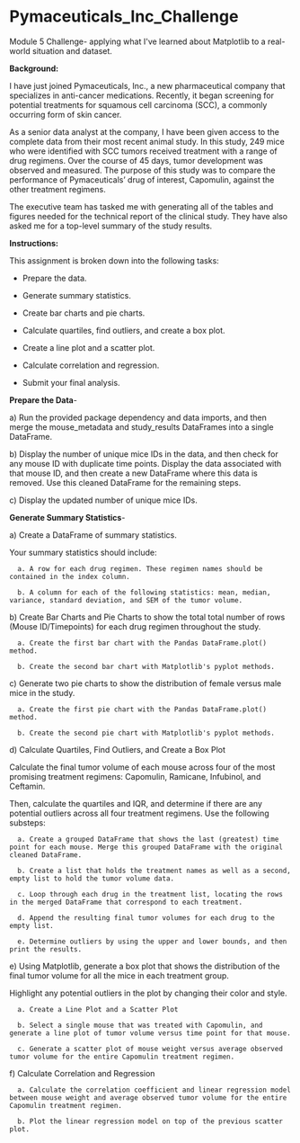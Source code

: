 # Pymaceuticals_Inc_Challenge
Module 5 Challenge- applying what I've learned about Matplotlib to a real-world situation and dataset.


**Background:**

I have just joined Pymaceuticals, Inc., a new pharmaceutical company that specializes in anti-cancer medications. Recently, it began screening for potential treatments for squamous cell carcinoma (SCC), a commonly occurring form of skin cancer.

As a senior data analyst at the company, I have been given access to the complete data from their most recent animal study. In this study, 249 mice who were identified with SCC tumors received treatment with a range of drug regimens. Over the course of 45 days, tumor development was observed and measured. The purpose of this study was to compare the performance of Pymaceuticals’ drug of interest, Capomulin, against the other treatment regimens.

The executive team has tasked me with generating all of the tables and figures needed for the technical report of the clinical study. They have also asked me for a top-level summary of the study results.


**Instructions:**

This assignment is broken down into the following tasks:

- Prepare the data.

- Generate summary statistics.

- Create bar charts and pie charts.

- Calculate quartiles, find outliers, and create a box plot.

- Create a line plot and a scatter plot.

- Calculate correlation and regression.

- Submit your final analysis.

**Prepare the Data**- 

  a) Run the provided package dependency and data imports, and then merge the mouse_metadata and study_results DataFrames into a single DataFrame.

  b) Display the number of unique mice IDs in the data, and then check for any mouse ID with duplicate time points. Display the data associated with that mouse ID, and then create a new DataFrame where this data is removed. Use this cleaned DataFrame for the remaining steps.

  c) Display the updated number of unique mice IDs.

**Generate Summary Statistics**- 

  a) Create a DataFrame of summary statistics. 
  
  Your summary statistics should include:

      a. A row for each drug regimen. These regimen names should be contained in the index column.
 
      b. A column for each of the following statistics: mean, median, variance, standard deviation, and SEM of the tumor volume.
    
  b) Create Bar Charts and Pie Charts to show the total total number of rows (Mouse ID/Timepoints) for each drug regimen throughout the study.

      a. Create the first bar chart with the Pandas DataFrame.plot() method.
 
      b. Create the second bar chart with Matplotlib's pyplot methods.

  c) Generate two pie charts to show the distribution of female versus male mice in the study.

      a. Create the first pie chart with the Pandas DataFrame.plot() method.

      b. Create the second pie chart with Matplotlib's pyplot methods.

  d) Calculate Quartiles, Find Outliers, and Create a Box Plot

  Calculate the final tumor volume of each mouse across four of the most promising treatment regimens: Capomulin, Ramicane, Infubinol, and Ceftamin. 

  Then, calculate the quartiles and IQR, and determine if there are any potential outliers across all four treatment regimens. Use the following substeps:

      a. Create a grouped DataFrame that shows the last (greatest) time point for each mouse. Merge this grouped DataFrame with the original cleaned DataFrame.
 
      b. Create a list that holds the treatment names as well as a second, empty list to hold the tumor volume data.
 
      c. Loop through each drug in the treatment list, locating the rows in the merged DataFrame that correspond to each treatment. 

      d. Append the resulting final tumor volumes for each drug to the empty list.

      e. Determine outliers by using the upper and lower bounds, and then print the results.

  e) Using Matplotlib, generate a box plot that shows the distribution of the final tumor volume for all the mice in each treatment group.
 
  Highlight any potential outliers in the plot by changing their color and style.

      a. Create a Line Plot and a Scatter Plot
 
      b. Select a single mouse that was treated with Capomulin, and generate a line plot of tumor volume versus time point for that mouse.

      c. Generate a scatter plot of mouse weight versus average observed tumor volume for the entire Capomulin treatment regimen.

  f) Calculate Correlation and Regression
   
      a. Calculate the correlation coefficient and linear regression model between mouse weight and average observed tumor volume for the entire Capomulin treatment regimen.
 
      b. Plot the linear regression model on top of the previous scatter plot.
